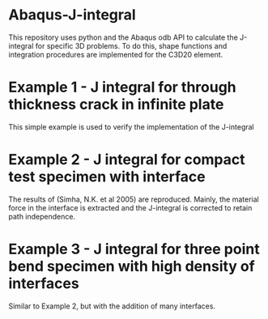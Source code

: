 # Abaqus-J-integral
This repository uses python and the Abaqus odb API to calculate the J-integral for specific 3D problems. To do this, shape functions and integration procedures are implemented for the C3D20 element.

# Example 1 - J integral for through thickness crack in infinite plate 
This simple example is used to verify the implementation of the J-integral

# Example 2 - J integral for compact test specimen with interface 
The results of (Simha, N.K. et al 2005) are reproduced. Mainly, the material force in the interface is extracted and the J-integral is corrected to retain path independence. 

# Example 3 - J integral for three point bend specimen with high density of interfaces
Similar to Example 2, but with the addition of many interfaces.